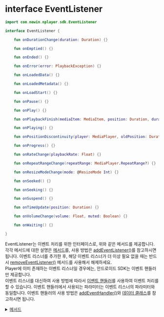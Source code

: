 # interface EventListener

```kotlin
import com.newin.nplayer.sdk.EventListener
```

```kotlin
interface EventListener {

    fun onDurationChange(duration: Duration) {}

    fun onEmptied() {}

    fun onEnded() {}

    fun onError(error: PlaybackException) {}

    fun onLoadedData() {}

    fun onLoadedMetadata() {}

    fun onLoadStart() {}

    fun onPause() {}

    fun onPlay() {}

    fun onPlaybackFinish(mediaItem: MediaItem, position: Duration, duration: Duration?) {}

    fun onPlaying() {}

    fun onPositionDiscontinuity(player: MediaPlayer, oldPosition: Duration, newPosition: Duration) {}

    fun onProgress() {}

    fun onRateChange(playbackRate: Float) {}

    fun onRepeatRangeChange(repeatRange: MediaPlayer.RepeatRange?) {}

    fun onResizeModeChange(mode: @ResizeMode Int) {}

    fun onSeeked() {}

    fun onSeeking() {}

    fun onSuspend() {}

    fun onTimeUpdate(position: Duration) {}

    fun onVolumeChange(volume: Float, muted: Boolean) {}

    fun onWaiting() {}

}
```
EventListener는 이벤트 처리를 위한 인터페이스로, 위와 같은 메서드를 제공합니다. 각각 메서드에 대한 설명은 [메서드](./details.md)를, 사용 방법은 [addEventListener()](../media-player/details.md#addeventlistener)를 참고하시면 됩니다. 이벤트 리스너를 추가한 후, 해당 이벤트 리스너가 더 이상 필요 없을 때는 반드시 [removeEventListener()](../media-player/details.md#removeeventlistener) 메서드를 사용해서 해제하세요.<br>
Player에 이미 존재하는 이벤트 리스너일 경우에는, 안드로이드 SDK는 이벤트 핸들러만 제공합니다.<br>
이벤트 리스너를 대신하여 사용 방법에 따라서 [이벤트 핸들러](../../class/event-handlers/home.md)를 사용하여 이벤트 처리를 할 수 있습니다. 이벤트 핸들러에서 사용되는 파라미터는 이벤트 리스너의 파라미터와 동일합니다. 이벤트 핸들러의 사용 방법은 [addEventHandler()](../media-player/details.md#addeventhandler)와 [데이터 클래스](../../class/event-handlers/details.md)를 참고하시면 됩니다.

<details>
<summary>
    <a href="./details.md#메서드">메서드</a>
</summary>

- [fun onDurationChange(duration: Duration)](./details.md#ondurationchange)

- [fun onEmptied()](./details.md#onemptied)

- [fun onEnded()](./details.md#onended)

- [fun onError(error: PlaybackException)](./details.md#onerror)

- [fun onLoadedData()](./details.md#onloadeddata)

- [fun onLoadedMetadata()](./details.md#onloadedmetadata)

- [fun onLoadStart()](./details.md#onloadstart)

- [fun onPause()](./details.md#onpause)

- [fun onPlay()](./details.md#onplay)

- [fun onPlaybackFinish(mediaItem: MediaItem, position: Duration, duration: Duration?)](./details.md#onplaybackfinish)

- [fun onPlaying()](./details.md#onplaying)

- [fun onPositionDiscontinuity(player: MediaPlayer, oldPosition: Duration, newPosition: Duration)](./details.md#onpositiondiscontinuity)

- [fun onProgress()](./details.md#onprogress)

- [fun onRateChange(playbackRate: Float)](./details.md#onratechange)

- [fun onRepeatRangeChange(repeatRange: MediaPlayer.RepeatRange?)](./details.md#onrepeatrangechange)

- [fun onResizeModeChange(mode: Int)](./details.md#onresizemodechange)

- [fun onSeeked()](./details.md#onseeked)

- [fun onSeeking()](./details.md#onseeking)

- [fun onSuspend()](./details.md#onsuspend)

- [fun onTimeUpdate(position: Duration)](./details.md#ontimeupdate)

- [fun onVolumeChange(volume: Float, muted: Boolean)](./details.md#onvolumechange)

- [fun onWaiting()](./details.md#onwaiting)

</details>
<br>
